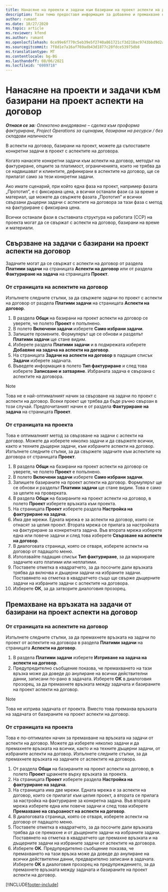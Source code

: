 ```yaml
---
title: Нанасяне на проекти и задачи към базирани на проект аспекти на договор – олекотено
description: Тази тема предоставя информация за добавяне и премахване на проекти и задачи към аспекти на договор.
author: rumant
ms.date: 10/27/2020
ms.topic: article
ms.reviewer: kfend
ms.author: rumant
ms.openlocfilehash: 6ce99e6f770c5eb39e5f2740a861721cf3d210ac9743bbd9d2a1e1a7236f368c
ms.sourcegitcommit: 7f8d1e7a16af769adb43d1877c28fdce53975db8
ms.translationtype: MT
ms.contentlocale: bg-BG
ms.lasthandoff: 08/06/2021
ms.locfileid: "6989718"
---
```

# <a name="map-projects-and-tasks-to-a-project-based-contract-line"></a>Нанасяне на проекти и задачи към базирани на проект аспекти на договор 

_**Отнася се за:** Олекотено внедряване – сделка към проформа фактуриране, Project Operations за сценарии, базирани на ресурси / без складови наличности_

В аспекти на договор, базирани на проект, можете да съпоставите конкретни задачи в проект с аспектите на договора.

Когато нанасяте конкретни задачи към аспекти на договор, методът на фактуриране, опциите за платимост, ограниченията, които не трябва да се надвишават и клиентите, дефинирани в аспектите на договор, ще се прилагат само за тези конкретни задачи.

Ако имате сценарий, при който една фаза на проект, например фазата „Прототип”, е с фиксирана цена, а всички останали фази са за време и материал, ще можете да свържете фазата „Прототип” и всички свързани дъщерни задачи с аспектите на договора за тази фаза с метод на фактуриране с фиксирана цена.

Всички останали фази в съставната структура на работата (ССР) на проекта могат да се свържат с аспекти на договор, базирани на време и материали.

## <a name="associate-tasks-to-project-based-contract-lines"></a>Свързване на задачи с базирани на проект аспекти на договор

Задачите могат да се свържат с аспекти на договор от раздела **Платими задачи** на страницата **Аспекти на договор** или от раздела **Фактуриране на задача** на страницата **Проект**.

### <a name="from-the-contract-line-page"></a>От страницата на аспектите на договор

Изпълнете следните стъпки, за да свържете задачи по проект с аспекти на договор от раздела **Платими задачи** на страницата **Аспекти на договор**.

1. В раздела **Общи** на базирани на проект аспекти на договор се уверете, че полето **Проект** е попълнено.
2. В полето **Включени задачи** изберете **Само избрани задачи**.
3. Запишете промените. Формулярът ще се обнови и разделът **Платими задачи** ще стане видим.
4. Изберете раздела **Платими задачи** и в подмрежата изберете **Добавяне на задача на аспекти на договор**.
5. На страницата **Задачи на аспекти на договор** в падащия списък **Задачи** изберете задачата. 
6. Въведете информация в полето **Тип фактуриране** и след това изберете **Записване и затваряне**. Избраната задача е свързана с аспектите на договора.

> [!NOTE]
> Това не е най-оптималният начин за свързване на задачи по проект с аспекти на договор. Всеки проект ще трябва да бъде ръчно свързан в този случай. Предпочитаният начин е от раздела **Фактуриране на задача** на страницата **Проект**.

### <a name="from-the-project-page"></a>От страницата на проекта

Това е оптималният метод за свързване на задачи с аспекти на договор. Можете да изберете няколко задачи и да свържете всички, както и техните дъщерни задачи, към избраните аспекти на договор. Изпълнете следните стъпки, за да свържете задачите към аспектите на договора от страницата **Проект**.

1. В раздела **Общи** на базирани на проект аспекти на договор се уверете, че полето **Проект** е попълнено.
2. В полето **Включени задачи** изберете **Само избрани задачи**.
3. Запишете базираните на проект аспекти на договор. Формулярът ще се обнови и разделът **Платими задачи** ще стане видим. Това е само за целите на проверката.
4. В раздела **Общи** на базираните на проект аспекти на договор, в полето **Проект** изберете връзката към проекта.
5. На страницата **Проект** изберете раздела **Настройка на фактуриране на задача**.
6. Има две мрежи. Едната мрежа е за аспекти на договор, които се отнасят за целия проект. Втората мрежа се прилага за настройката на фактуриране за конкретната задача. Във втората мрежа изберете една или повече задачи и след това изберете **Свързване на аспекти на договор**.
7. В диалоговата страница, която се отваря, изберете аспекти на договор от падащото меню.
8. Използвайте падащия списък **Тип фактуриране**, за да маркирате задачите като платими или неплатими.
9. Поставете отметка в квадратчето, за да посочите дали връзката трябва да включва и дъщерни задачи на избраните задачи. Поставянето на отметка в квадратчето също ще свърже дъщерните задачи на избраните задачи с аспектите на договора.
10. Изберете **ОК**, за да затворите диалоговия прозорец.

## <a name="unassociate-tasks-from-project-based-contract-lines"></a>Премахване на връзката на задачи от базирани на проект аспекти на договор

### <a name="from-the-contract-line-page"></a>От страницата на аспектите на договор

Изпълнете следните стъпки, за да премахнете връзката на задачи по проект от аспектите на договора в раздела **Платими задачи** на страницата **Аспекти на договор**.

1. В раздела **Платими задачи** изберете **Изтриване на задача на аспекти на договор**.
2. Предупредително съобщение показва, че премахването на тази връзка може да доведе до анулиране на всички действителни данни, записани по-рано в задачата. Изберете **OK** в диалоговия прозорец, за да премахнете връзката между задачата и базираните на проект аспекти на договор. 

> [!NOTE]
> Това не изтрива задачата от проекта. Вместо това премахва връзката на задачата от базираните на проект аспекти на договор.

### <a name="from-the-project-page"></a>От страницата на проекта

Това е по-оптимален начин за премахване на връзката на задачи от аспекти на договор. Можете да изберете няколко задачи и да премахнете връзката на всички, както и на техните дъщерни задачи, от избраните аспекти на договор. Изпълнете следните стъпки, за да премахнете връзката на задачите от аспектите на договора.

1. От раздела **Общи** на базираните на проект аспекти на договор, в полето **Проект** щракнете върху връзката за проекта.
2. На страницата **Проект** изберете раздела **Настройка на фактуриране на задача**.
3. На страницата има две мрежи. Едната мрежа е за аспекти на договор, които се прилагат към целия проект, а втората се прилага за настройка на фактуриране за конкретна задача. Във втората мрежа изберете една или повече задачи и след това изберете **Премахване на свързаност на аспекти на договор**.
4. В диалоговата страница, която се отваря, изберете аспекти на договор от падащото меню.
5. Поставете отметка в квадратчето, за да посочите дали връзката трябва да се премахне и от дъщерните задачи на избраните задачи. Поставянето на отметка в квадратчето ще премахне връзката и на дъщерните задачи на избраните задачи от аспектите на договора.
6. Изберете **OK**. Предупредително съобщение показва, че премахването на тази връзка може да доведе до анулиране на всички действителни данни, предварително записани в задачата. Изберете **OK** в диалоговия прозорец на предупреждението, за да премахнете връзката между задачата и базираните на проект аспекти на договор.


[!INCLUDE[footer-include](../../includes/footer-banner.md)]
